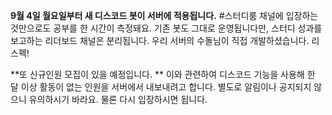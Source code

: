 **9월 4일 월요일부터 새 디스코드 봇이 서버에 적용됩니다.** #스터디룸 채널에 입장하는 것만으로도 공부를 한 시간이 측정돼요. 기존 봇도 그대로 운영됩니다만, 스터디 성과를 보고하는 리더보드 채널은 분리됩니다. 우리 서버의 수돌님이 직접 개발하셨습니다. 리스펙!

**또 신규인원 모집이 있을 예정입니다. ** 이와 관련하여 디스코드 기능을 사용해 한 달 이상 활동이 없는 인원을 서버에서 내보내려고 합니다. 별도로 알림이나 공지되지 않으니 유의하시기 바라요. 물론 다시 입장하시면 됩니다.